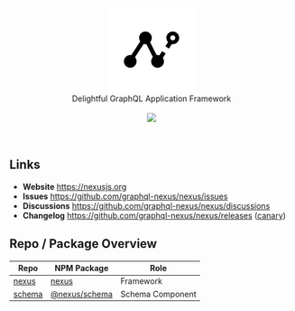 <p align="center">
  <a href="https://nexusjs.org"><img src="assets/../docs/assets/nexus-logo-black.png" height="150px"></a>
  <br>
  <span>Delightful GraphQL Application Framework</span>
  <br>
  <br>
  <img src="https://github.com/graphql-nexus/nexus/workflows/trunk/badge.svg">
</p>

<br>

## Links

- **Website** https://nexusjs.org
- **Issues** https://github.com/graphql-nexus/nexus/issues
- **Discussions** https://github.com/graphql-nexus/nexus/discussions
- **Changelog** https://github.com/graphql-nexus/nexus/releases ([canary](https://github.com/graphql-nexus/nexus/releases/tag/next))

## Repo / Package Overview

| Repo                                              | NPM Package                                                  | Role             |
| ------------------------------------------------- | ------------------------------------------------------------ | ---------------- |
| [nexus](https://github.com/graphql-nexus/nexus)   | [nexus](https://www.npmjs.com/package/nexus)                 | Framework        |
| [schema](https://github.com/graphql-nexus/schema) | [@nexus/schema](https://www.npmjs.com/package/@nexus/schema) | Schema Component |
